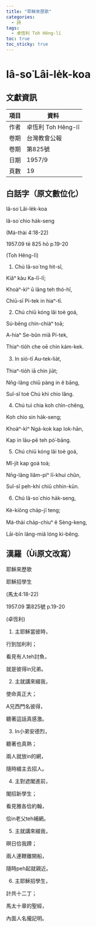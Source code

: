 ```yaml
---
title: "耶穌來歷歌"
categories:
  - 詩
tags:
  - 卓恆利 Toh Hêng-lī
toc: true
toc_sticky: true
---
```


# Iâ-so͘ Lâi-le̍k-koa

## 文獻資訊

| 項目 | 資料 |
|---|---|
| 作者 | 卓恆利 Toh Hêng-lī |
| 卷期 | 台灣教會公報 |
| 卷期 | 第825號 |
| 日期 | 1957/9 |
| 頁數 | 19 |

## 白話字（原文數位化）

Iâ-so͘ Lâi-le̍k-koa

Iâ-so͘ chio ha̍k-seng

(Má-thài 4:18-22)

1957.09 tē 825 hō p.19-20

(Toh Hêng-lī)

1. Chú Iâ-so͘ tng hit-sî,

Kiâⁿ kàu Ka-lī-lī;

Khoàⁿ-kìⁿ ū lâng teh thó-hî,

Chiū-sī Pí-tek in hiaⁿ-tī.

2. Chú chiū kóng lâi toè goá,

Sú-bēng chin-chiàⁿ toā;

A-hiaⁿ Se-bûn miâ Pí-tek,

Thiaⁿ-tio̍h che oē chin kám-kek.

3. In sió-tī Au-tek-lia̍t,

Thiaⁿ-tio̍h iā chin jia̍t;

Nn̄g-lâng chiū pàng in ê bāng,

Suî-sî toè Chú khì chio lâng.

4. Chú tuì chia koh chìn-chêng,

Koh chio sin ha̍k-seng;

Khoàⁿ-kìⁿ Ngá-kok kap Iok-hān,

Kap in lāu-pē teh pó͘-bāng.

5. Chú chiū kóng lâi toè goá,

Mî-ji̍t kap goá toà;

Nn̄g-lâng liâm-piⁿ lī-khui chûn,

Suî-sî peh-khí chiū chhin-kūn.

6. Chú Iâ-so͘ chio ha̍k-seng,

Kè-kiōng cha̍p-jī teng;

Má-thài cha̍p-chiuⁿ ê Sèng-keng,

Lāi-bīn lâng-miâ lóng kì-bêng.

## 漢羅（Ùi原文改寫）

耶穌來歷歌

耶穌招學生

(馬太4:18-22)

1957.09 第825號 p.19-20

(卓恆利)

1. 主耶穌當彼時，

行到加利利；

看見有人teh討魚，

就是彼得in兄弟。

2. 主就講來綴我，

使命真正大；

A兄西門名彼得，

聽著這話真感激。

3. In小弟安德烈，

聽著也真熱；

兩人就放in的網，

隨時綴主去招人。

4. 主對遮閣進前，

閣招新學生；

看見雅各佮約翰，

佮in老父teh補網。

5. 主就講來綴我，

暝日佮我蹛；

兩人連鞭離開船，

隨時peh起就親近。

6. 主耶穌招學生，

計共十二丁；

馬太十章的聖經，

內面人名攏記明。
